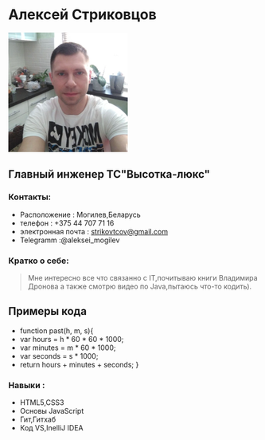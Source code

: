 # Алексей Стриковцов
![Фотография профиля](/Alexsei_Strikovtcov.jpg)
## Главный инженер ТС"Высотка-люкс"
### Контакты:
* Расположение : Могилев,Беларусь
* телефон : +375 44 707 71 16 
* электронная почта : strikovtcov@gmail.com
* Telegramm :@aleksei_mogilev

###  Кратко о себе:
> Мне интересно все что связанно с IT,почитываю книги Владимира Дронова 
>а также смотрю видео по Java,пытаюсь что-то кодить).

## **Примеры кода** ##
* function past(h, m, s){
*  var hours = h * 60 * 60 * 1000;
* var minutes = m * 60 * 1000;
*  var seconds = s * 1000;
*  return hours + minutes + seconds;
}
### Навыки :
* HTML5,CSS3
* Основы JavaScript
* Гит,Гитхаб
* Код VS,InelliJ IDEA


